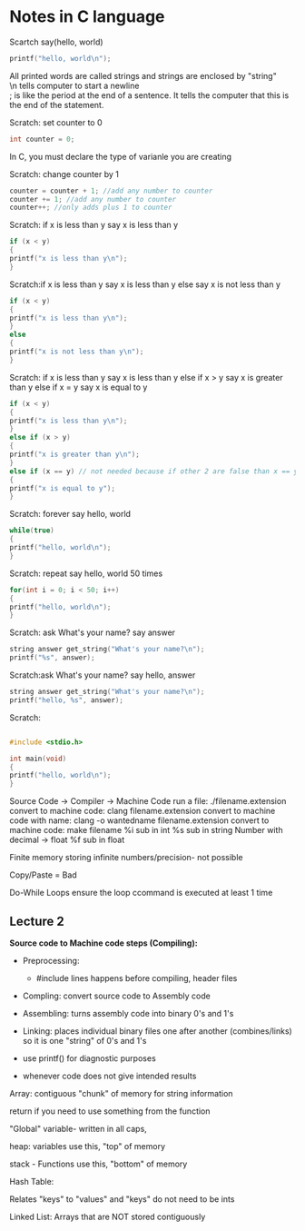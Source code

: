 # Notes in C language


Scartch  say(hello, world)
```C <- Tells Markdown code is "C"
printf("hello, world\n");
```

All printed words are called strings and strings are enclosed by "string"<br>
\n tells computer to start a newline<br>
; is like the period at the end of a sentence. It tells the computer that this is the end of the statement.<br>

Scratch: set counter to 0
```C
int counter = 0;
```

In C, you must declare the type of varianle you are creating

Scratch: change counter by 1
```C
counter = counter + 1; //add any number to counter
counter += 1; //add any number to counter 
counter++; //only adds plus 1 to counter
```

Scratch: if x is less than y say x is less than y
```C
if (x < y)
{
printf("x is less than y\n");
}
```

Scratch:if x is less than y say x is less than y else say x is not less than y
```C
if (x < y)
{
printf("x is less than y\n");
}
else
{
printf("x is not less than y\n");
}
```

Scratch: if x is less than y say x is less than y else if x > y say x is greater than y else if x = y say x is equal to y 
```C
if (x < y)
{
printf("x is less than y\n");
}
else if (x > y)
{
printf("x is greater than y\n");
}
else if (x == y) // not needed because if other 2 are false than x == y is true
{
printf("x is equal to y");
}
```

Scratch: forever say hello, world
```C
while(true)
{
printf("hello, world\n"); 
}
```

Scratch: repeat say hello, world 50 times
```C
for(int i = 0; i < 50; i++)
{
printf("hello, world\n"); 
}
```

Scratch: ask What's your name? say answer
```C
string answer get_string("What's your name?\n");
printf("%s", answer);
```

Scratch:ask What's your name? say hello, answer
```C
string answer get_string("What's your name?\n");
printf("hello, %s", answer);
```

Scratch:
```C

```

```C
#include <stdio.h>

int main(void)
{
printf("hello, world\n");
}
```
Source Code -> Compiler -> Machine Code
run a file: ./filename.extension
convert to machine code: clang filename.extension
convert to machine code with name: clang -o wantedname filename.extension
convert to machine code: make filename
%i sub in int
%s sub in string
Number with decimal -> float
%f sub in float

Finite memory storing infinite numbers/precision- not possible

Copy/Paste = Bad


Do-While Loops ensure the loop ccommand is executed at least 1 time
## Lecture 2

**Source code to Machine code steps (Compiling):**
* Preprocessing:
    * #include lines happens before compiling, header files
* Compling: convert source code to Assembly code
* Assembling: turns assembly code into binary 0's and 1's
* Linking: places individual binary files one after another (combines/links) so it is one "string" of 0's and 1's 


* use printf() for diagnostic purposes
* whenever code does not give intended results

Array: contiguous "chunk" of memory for string information

return if you need to use something from the function

"Global" variable- written in all caps, 

heap: variables use this, "top" of memory

stack - Functions use this, "bottom" of memory<br>



Hash Table:

Relates "keys" to "values" and "keys" do not need to be ints


Linked List: Arrays that are NOT stored contiguously
